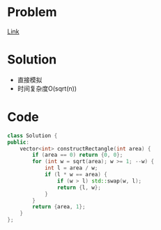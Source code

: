 # Problem
[Link](https://leetcode-cn.com/problems/construct-the-rectangle/)

# Solution
* 直接模拟
* 时间复杂度O(sqrt(n))

# Code
```cpp
class Solution {
public:
    vector<int> constructRectangle(int area) {
        if (area == 0) return {0, 0};
        for (int w = sqrt(area); w >= 1; --w) {
            int l = area / w;
            if (l * w == area) {
                if (w > l) std::swap(w, l);
                return {l, w};
            }
        }
        return {area, 1};
    }
};